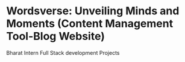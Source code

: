 # Wordsverse: Unveiling Minds and Moments (Content Management Tool-Blog Website)
Bharat Intern Full Stack development Projects

